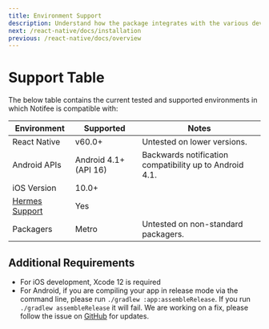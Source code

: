 ```yaml
---
title: Environment Support
description: Understand how the package integrates with the various development ecosystems.
next: /react-native/docs/installation
previous: /react-native/docs/overview
---
```


# Support Table

The below table contains the current tested and supported environments in which Notifee is compatible with:

| Environment                                                           | Supported             | Notes                                                   |
| --------------------------------------------------------------------- | --------------------- | ------------------------------------------------------- |
| React Native                                                          | v60.0+                | Untested on lower versions.                             |
| Android APIs                                                          | Android 4.1+ (API 16) | Backwards notification compatibility up to Android 4.1. |
| iOS Version                                                           | 10.0+                 |                                                         |
| [Hermes Support](https://facebook.github.io/react-native/docs/hermes) | Yes                   |                                                         |
| Packagers                                                             | Metro                 | Untested on non-standard packagers.                     |

## Additional Requirements

- For iOS development, Xcode 12 is required
- For Android, if you are compiling your app in release mode via the command line, please run `./gradlew :app:assembleRelease`. If you run `./gradlew assembleRelease` it will fail. We are working on a fix, please follow the issue on [GitHub](https://github.com/notifee/documentation/issues/8) for updates.